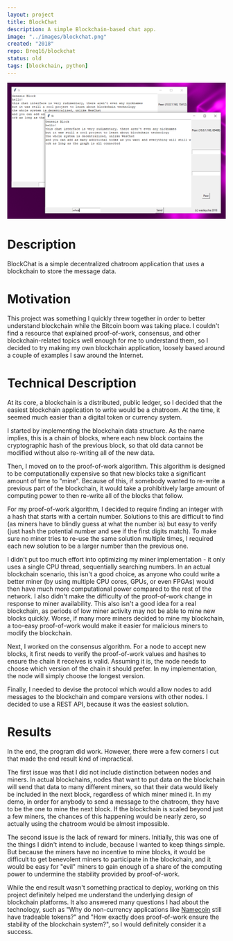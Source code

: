 ```yaml
---
layout: project
title: BlockChat
description: A simple Blockchain-based chat app.
image: "../images/blockchat.png"
created: "2018"
repo: Breq16/blockchat
status: old
tags: [blockchain, python]
---
```


![](../images/blockchat.png)

# Description

BlockChat is a simple decentralized chatroom application that uses a blockchain to store the message data.

# Motivation

This project was something I quickly threw together in order to better understand blockchain while the Bitcoin boom was taking place. I couldn't find a resource that explained proof-of-work, consensus, and other blockchain-related topics well enough for me to understand them, so I decided to try making my own blockchain application, loosely based around a couple of examples I saw around the Internet.

# Technical Description

At its core, a blockchain is a distributed, public ledger, so I decided that the easiest blockchain application to write would be a chatroom. At the time, it seemed much easier than a digital token or currency system.

I started by implementing the blockchain data structure. As the name implies, this is a chain of blocks, where each new block contains the cryptographic hash of the previous block, so that old data cannot be modified without also re-writing all of the new data.

Then, I moved on to the proof-of-work algorithm. This algorithm is designed to be computationally expensive so that new blocks take a significant amount of time to "mine". Because of this, if somebody wanted to re-write a previous part of the blockchain, it would take a prohibitively large amount of computing power to then re-write all of the blocks that follow.

For my proof-of-work algorithm, I decided to require finding an integer with a hash that starts with a certain number. Solutions to this are difficult to find (as miners have to blindly guess at what the number is) but easy to verify (just hash the potential number and see if the first digits match). To make sure no miner tries to re-use the same solution multiple times, I required each new solution to be a larger number than the previous one.

I didn't put too much effort into optimizing my miner implementation - it only uses a single CPU thread, sequentially searching numbers. In an actual blockchain scenario, this isn't a good choice, as anyone who could write a better miner (by using multiple CPU cores, GPUs, or even FPGAs) would then have much more computational power compared to the rest of the network. I also didn't make the difficulty of the proof-of-work change in response to miner availability. This also isn't a good idea for a real blockchain, as periods of low miner activity may not be able to mine new blocks quickly. Worse, if many more miners decided to mine my blockchain, a too-easy proof-of-work would make it easier for malicious miners to modify the blockchain.

Next, I worked on the consensus algorithm. For a node to accept new blocks, it first needs to verify the proof-of-work values and hashes to ensure the chain it receives is valid. Assuming it is, the node needs to choose which version of the chain it should prefer. In my implementation, the node will simply choose the longest version.

Finally, I needed to devise the protocol which would allow nodes to add messages to the blockchain and compare versions with other nodes. I decided to use a REST API, because it was the easiest solution.

# Results

In the end, the program did work. However, there were a few corners I cut that made the end result kind of impractical.

The first issue was that I did not include distinction between nodes and miners. In actual blockchains, nodes that want to put data on the blockchain will send that data to many different miners, so that their data would likely be included in the next block, regardless of which miner mined it. In my demo, in order for anybody to send a message to the chatroom, they have to be the one to mine the next block. If the blockchain is scaled beyond just a few miners, the chances of this happening would be nearly zero, so actually using the chatroom would be almost impossible.

The second issue is the lack of reward for miners. Initially, this was one of the things I didn't intend to include, because I wanted to keep things simple. But because the miners have no incentive to mine blocks, it would be difficult to get benevolent miners to participate in the blockchain, and it would be easy for "evil" miners to gain enough of a share of the computing power to undermine the stability provided by proof-of-work.

While the end result wasn't something practical to deploy, working on this project definitely helped me understand the underlying design of blockchain platforms. It also answered many questions I had about the technology, such as "Why do non-currency applications like [Namecoin](https://en.wikipedia.org/wiki/Namecoin) still have tradeable tokens?" and "How exactly does proof-of-work ensure the stability of the blockchain system?", so I would definitely consider it a success.
